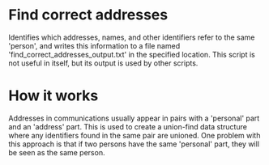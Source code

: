 # Find correct addresses
Identifies which addresses, names, and other identifiers refer to the same 'person', and writes this information to a file named 'find\_correct\_addresses\_output.txt' in the specified location.
This script is not useful in itself, but its output is used by other scripts.

# How it works
Addresses in communications usually appear in pairs with a 'personal' part and an 'address' part.
This is used to create a union-find data structure where any identifiers found in the same pair are unioned.
One problem with this approach is that if two persons have the same 'personal' part, they will be seen as the same person.